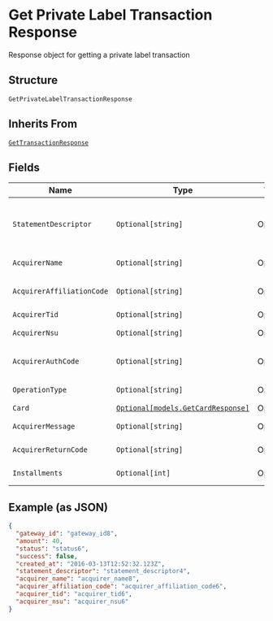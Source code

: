 
# Get Private Label Transaction Response

Response object for getting a private label transaction

## Structure

`GetPrivateLabelTransactionResponse`

## Inherits From

[`GetTransactionResponse`](../../doc/models/get-transaction-response.md)

## Fields

| Name | Type | Tags | Description |
|  --- | --- | --- | --- |
| `StatementDescriptor` | `Optional[string]` | Optional | Text that will appear on the credit card's statement |
| `AcquirerName` | `Optional[string]` | Optional | Acquirer name |
| `AcquirerAffiliationCode` | `Optional[string]` | Optional | Aquirer affiliation code |
| `AcquirerTid` | `Optional[string]` | Optional | Acquirer TID |
| `AcquirerNsu` | `Optional[string]` | Optional | Acquirer NSU |
| `AcquirerAuthCode` | `Optional[string]` | Optional | Acquirer authorization code |
| `OperationType` | `Optional[string]` | Optional | Operation type |
| `Card` | [`Optional[models.GetCardResponse]`](../../doc/models/get-card-response.md) | Optional | Card data |
| `AcquirerMessage` | `Optional[string]` | Optional | Acquirer message |
| `AcquirerReturnCode` | `Optional[string]` | Optional | Acquirer Return Code |
| `Installments` | `Optional[int]` | Optional | Number of installments |

## Example (as JSON)

```json
{
  "gateway_id": "gateway_id8",
  "amount": 40,
  "status": "status6",
  "success": false,
  "created_at": "2016-03-13T12:52:32.123Z",
  "statement_descriptor": "statement_descriptor4",
  "acquirer_name": "acquirer_name8",
  "acquirer_affiliation_code": "acquirer_affiliation_code6",
  "acquirer_tid": "acquirer_tid6",
  "acquirer_nsu": "acquirer_nsu6"
}
```


